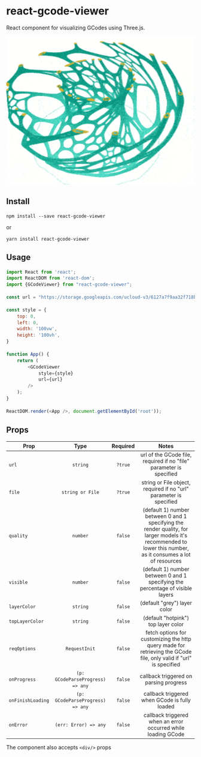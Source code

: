 # react-gcode-viewer

React component for visualizing GCodes using Three.js.

<p align="center">
    <img src="docs/demo.gif" height="396" width="540">
</p>

## Install

```shell
npm install --save react-gcode-viewer
```
or
```shell
yarn install react-gcode-viewer
```

## Usage

```js
import React from 'react';
import ReactDOM from 'react-dom';
import {GCodeViewer} from "react-gcode-viewer";

const url = "https://storage.googleapis.com/ucloud-v3/6127a7f9aa32f718b8c1ab4f.gcode"

const style = {
    top: 0,
    left: 0,
    width: '100vw',
    height: '100vh',
}

function App() {
    return (
        <GCodeViewer
            style={style}
            url={url}
        />
    );
}

ReactDOM.render(<App />, document.getElementById('root'));
```

## Props

| Prop                       | Type                       | Required     | Notes                                                                                                                                                                                       |
| ----------------------     | :------------------------: | :----------: | :----------------------------------------------------------:                                                                                                                                |
| `url`                      | `string`                   | `?true`      | url of the GCode file, required if no "file" parameter is specified |
| `file`                     | `string or File`           | `?true`      | string or File object, required if no "url" parameter is specified |
| `quality`                  | `number`                   | `false`      | (default 1) number between 0 and 1 specifying the render quality, for larger models it's recommended to lower this number, as it consumes a lot of resources |
| `visible`                  | `number`                   | `false`      | (default 1) number between 0 and 1 specifying the percentage of visible layers |
| `layerColor`               | `string`                   | `false`      | (default "grey") layer color |
| `topLayerColor`            | `string`                   | `false`      | (default "hotpink") top layer color |
| `reqOptions`               | `RequestInit`              | `false`      | fetch options for customizing the http query made for retrieving the GCode file, only valid if "url" is specified |
| `onProgress`               | `(p: GCodeParseProgress) => any` | `false`| callback triggered on parsing progress |
| `onFinishLoading`          | `(p: GCodeParseProgress) => any` | `false`| callback triggered when GCode is fully loaded |
| `onError`                  | `(err: Error) => any`      | `false`      | callback triggered when an error occurred while loading GCode|

The component also accepts ```<div/>``` props

